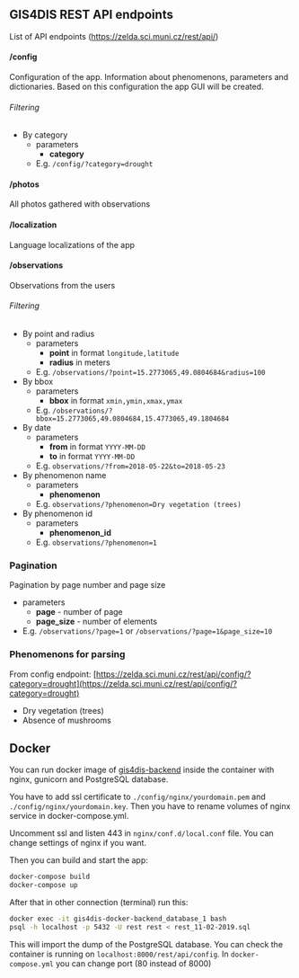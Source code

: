 ## GIS4DIS REST API endpoints
List of API endpoints (https://zelda.sci.muni.cz/rest/api/)

#### /config
Configuration of the app. Information about phenomenons, parameters and dictionaries. Based on this configuration the app GUI will be created.

###### Filtering
* By category
  * parameters
    * **category**
  * E.g.
    `/config/?category=drought`

#### /photos
All photos gathered with observations

#### /localization
Language localizations of the app

#### /observations
Observations from the users

###### Filtering
* By point and radius
  * parameters
    * **point** in format `longitude,latitude`
    * **radius** in meters
  * E.g.
    `/observations/?point=15.2773065,49.0804684&radius=100`
* By bbox
  * parameters
    * **bbox** in format `xmin,ymin,xmax,ymax`
  * E.g.
    `/observations/?bbox=15.2773065,49.0804684,15.4773065,49.1804684`
* By date
  * parameters
    * **from** in format `YYYY-MM-DD`
    * **to** in format `YYYY-MM-DD`
  * E.g.
    `observations/?from=2018-05-22&to=2018-05-23`
* By phenomenon name
  * parameters
    * **phenomenon**
  * E.g.
    `observations/?phenomenon=Dry vegetation (trees)`
* By phenomenon id
  * parameters
    * **phenomenon_id**
  * E.g.
    `observations/?phenomenon=1`

### Pagination
Pagination by page number and page size
* parameters
  * **page** - number of page
  * **page_size** - number of elements
* E.g. `/observations/?page=1` or `/observations/?page=1&page_size=10`

### Phenomenons for parsing 
From config endpoint: [https://zelda.sci.muni.cz/rest/api/config/?category=drought](https://zelda.sci.muni.cz/rest/api/config/?category=drought)
* Dry vegetation (trees)
* Absence of mushrooms

## Docker
You can run docker image of [gis4dis-backend](https://cloud.docker.com/repository/docker/bulva/gis4dis-backend) inside the container with nginx, gunicorn and PostgreSQL database.

You have to add ssl certificate to `./config/nginx/yourdomain.pem` and `./config/nginx/yourdomain.key`. Then you have to rename volumes of nginx service in docker-compose.yml.

Uncomment ssl and listen 443 in `nginx/conf.d/local.conf` file. You can change settings of nginx if you want.

Then you can build and start the app:
```bash
docker-compose build
docker-compose up
```

After that in other connection (terminal) run this:
```bash
docker exec -it gis4dis-docker-backend_database_1 bash
psql -h localhost -p 5432 -U rest rest < rest_11-02-2019.sql
```

This will import the dump of the PostgreSQL database. You can check the container is running on `localhost:8000/rest/api/config`. In `docker-compose.yml` you can change port (80 instead of 8000)



